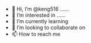 - 👋 Hi, I’m @keng516 ......
- 👀 I’m interested in ......
- 🌱 I’m currently learning 
- 💞️ I’m looking to collaborate on 
- 📫 How to reach me 

<!---
keng516/keng516 is a ✨ special ✨ repository because its `README.md` (this file) appears on your GitHub profile.
You can click the Preview link to take a look at your changes.
--->
